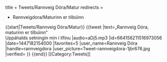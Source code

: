 title = Tweets/Rannveig Dóra/Matur
redirects =
- Rannveigdora/Maturinn er tilbúinn
>>>>

{{start|Tweets/Rannveig Dóra/Matur}}
<level a1/>
{{tweet
|text=„Rannveig Dóra, maturinn er tilbúinn“<br/>
Uppáhalds setningin mín í lífinu
|audio=aDj5.mp3
|id=664156211516973056
|date=1447182154000
|favorites=5
|user_name=Rannveig Dóra
|handle=rannveigdora
|user_picture=Tweet-rannveigdora-1jbr676.jpg
|verified=
}}
{{end}}<noinclude>
[[Category:Tweets]]
</noinclude>